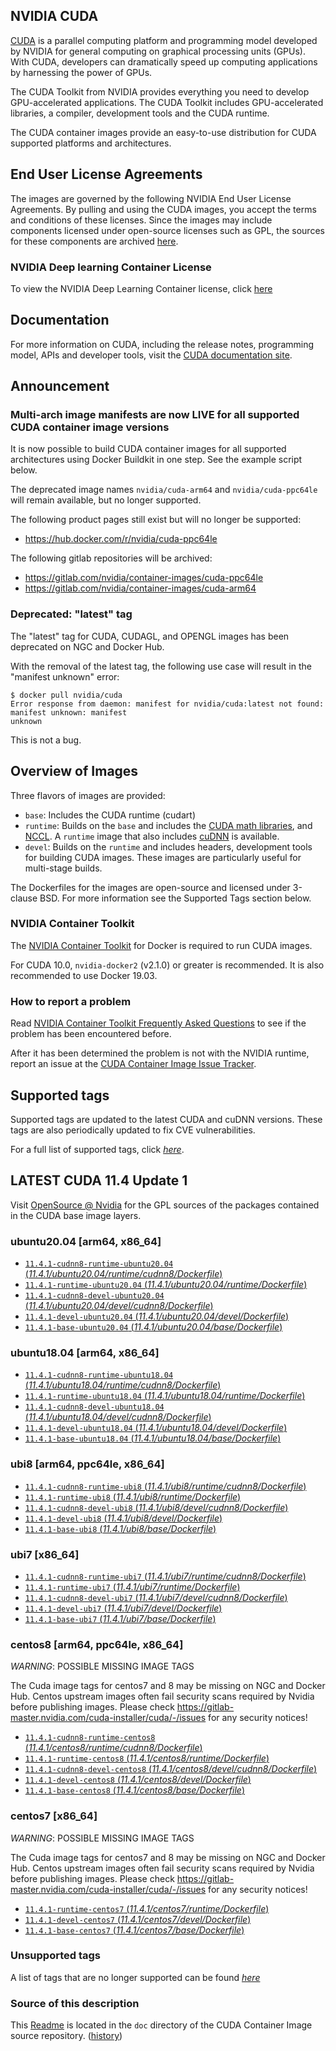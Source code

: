 ## NVIDIA CUDA

[CUDA](https://developer.nvidia.com/cuda-zone) is a parallel computing platform and programming model developed by NVIDIA for general computing on graphical processing units (GPUs). With CUDA, developers can dramatically speed up computing applications by harnessing the power of GPUs.

The CUDA Toolkit from NVIDIA provides everything you need to develop GPU-accelerated applications. The CUDA Toolkit includes GPU-accelerated libraries, a compiler, development tools and the CUDA runtime.

The CUDA container images provide an easy-to-use distribution for CUDA supported platforms and architectures.

## End User License Agreements

The images are governed by the following NVIDIA End User License Agreements. By pulling and using the CUDA images, you accept the terms and conditions of these licenses.
Since the images may include components licensed under open-source licenses such as GPL, the sources for these components are archived [here](https://developer.download.nvidia.com/compute/cuda/opensource/image).

### NVIDIA Deep learning Container License

To view the NVIDIA Deep Learning Container license, click [here](https://developer.nvidia.com/ngc/nvidia-deep-learning-container-license)

## Documentation

For more information on CUDA, including the release notes, programming model, APIs and developer tools, visit the [CUDA documentation site](https://docs.nvidia.com/cuda).

## Announcement

### Multi-arch image manifests are now LIVE for all supported CUDA container image versions

It is now possible to build CUDA container images for all supported architectures using Docker
Buildkit in one step. See the example script below.

The deprecated image names `nvidia/cuda-arm64` and `nvidia/cuda-ppc64le` will remain available, but no longer supported.

The following product pages still exist but will no longer be supported:

* https://hub.docker.com/r/nvidia/cuda-ppc64le

The following gitlab repositories will be archived:

* https://gitlab.com/nvidia/container-images/cuda-ppc64le
* https://gitlab.com/nvidia/container-images/cuda-arm64

### Deprecated: "latest" tag

The "latest" tag for CUDA, CUDAGL, and OPENGL images has been deprecated on NGC and Docker Hub.

With the removal of the latest tag, the following use case will result in the "manifest unknown" error:

```
$ docker pull nvidia/cuda
Error response from daemon: manifest for nvidia/cuda:latest not found: manifest unknown: manifest
unknown
```

This is not a bug.

## Overview of Images

Three flavors of images are provided:
- `base`: Includes the CUDA runtime (cudart)
- `runtime`: Builds on the `base` and includes the [CUDA math libraries](https://developer.nvidia.com/gpu-accelerated-libraries), and [NCCL](https://developer.nvidia.com/nccl). A `runtime` image that also includes [cuDNN](https://developer.nvidia.com/cudnn) is available.
- `devel`: Builds on the `runtime` and includes headers, development tools for building CUDA images. These images are particularly useful for multi-stage builds.

The Dockerfiles for the images are open-source and licensed under 3-clause BSD. For more information see the Supported Tags section below.

### NVIDIA Container Toolkit

The [NVIDIA Container Toolkit](https://github.com/NVIDIA/nvidia-docker) for Docker is required to run CUDA images.

For CUDA 10.0, `nvidia-docker2` (v2.1.0) or greater is recommended. It is also recommended to use Docker 19.03.

### How to report a problem

Read [NVIDIA Container Toolkit Frequently Asked Questions](https://github.com/NVIDIA/nvidia-docker/wiki/Frequently-Asked-Questions) to see if the problem has been encountered before.

After it has been determined the problem is not with the NVIDIA runtime, report an issue at the [CUDA Container Image Issue Tracker](https://gitlab.com/nvidia/container-images/cuda/-/issues).

## Supported tags

Supported tags are updated to the latest CUDA and cuDNN versions. These tags are also periodically updated to fix CVE vulnerabilities.

For a full list of supported tags, click [*here*](https://gitlab.com/nvidia/container-images/cuda/blob/master/doc/supported-tags.md).

## LATEST CUDA 11.4 Update 1

Visit [OpenSource @ Nvidia](https://developer.download.nvidia.com/compute/cuda/opensource/image/) for the GPL sources of the packages contained in the CUDA base image layers.


### ubuntu20.04 [arm64, x86_64]

- [`11.4.1-cudnn8-runtime-ubuntu20.04` (*11.4.1/ubuntu20.04/runtime/cudnn8/Dockerfile*)](https://gitlab.com/nvidia/container-images/cuda/blob/master/dist/11.4.1/ubuntu20.04/runtime/cudnn8/Dockerfile)
- [`11.4.1-runtime-ubuntu20.04` (*11.4.1/ubuntu20.04/runtime/Dockerfile*)](https://gitlab.com/nvidia/container-images/cuda/blob/master/dist/11.4.1/ubuntu20.04/runtime/Dockerfile)
- [`11.4.1-cudnn8-devel-ubuntu20.04` (*11.4.1/ubuntu20.04/devel/cudnn8/Dockerfile*)](https://gitlab.com/nvidia/container-images/cuda/blob/master/dist/11.4.1/ubuntu20.04/devel/cudnn8/Dockerfile)
- [`11.4.1-devel-ubuntu20.04` (*11.4.1/ubuntu20.04/devel/Dockerfile*)](https://gitlab.com/nvidia/container-images/cuda/blob/master/dist/11.4.1/ubuntu20.04/devel/Dockerfile)
- [`11.4.1-base-ubuntu20.04` (*11.4.1/ubuntu20.04/base/Dockerfile*)](https://gitlab.com/nvidia/container-images/cuda/blob/master/dist/11.4.1/ubuntu20.04/base/Dockerfile)

### ubuntu18.04 [arm64, x86_64]

- [`11.4.1-cudnn8-runtime-ubuntu18.04` (*11.4.1/ubuntu18.04/runtime/cudnn8/Dockerfile*)](https://gitlab.com/nvidia/container-images/cuda/blob/master/dist/11.4.1/ubuntu18.04/runtime/cudnn8/Dockerfile)
- [`11.4.1-runtime-ubuntu18.04` (*11.4.1/ubuntu18.04/runtime/Dockerfile*)](https://gitlab.com/nvidia/container-images/cuda/blob/master/dist/11.4.1/ubuntu18.04/runtime/Dockerfile)
- [`11.4.1-cudnn8-devel-ubuntu18.04` (*11.4.1/ubuntu18.04/devel/cudnn8/Dockerfile*)](https://gitlab.com/nvidia/container-images/cuda/blob/master/dist/11.4.1/ubuntu18.04/devel/cudnn8/Dockerfile)
- [`11.4.1-devel-ubuntu18.04` (*11.4.1/ubuntu18.04/devel/Dockerfile*)](https://gitlab.com/nvidia/container-images/cuda/blob/master/dist/11.4.1/ubuntu18.04/devel/Dockerfile)
- [`11.4.1-base-ubuntu18.04` (*11.4.1/ubuntu18.04/base/Dockerfile*)](https://gitlab.com/nvidia/container-images/cuda/blob/master/dist/11.4.1/ubuntu18.04/base/Dockerfile)

### ubi8 [arm64, ppc64le, x86_64]

- [`11.4.1-cudnn8-runtime-ubi8` (*11.4.1/ubi8/runtime/cudnn8/Dockerfile*)](https://gitlab.com/nvidia/container-images/cuda/blob/master/dist/11.4.1/ubi8/runtime/cudnn8/Dockerfile)
- [`11.4.1-runtime-ubi8` (*11.4.1/ubi8/runtime/Dockerfile*)](https://gitlab.com/nvidia/container-images/cuda/blob/master/dist/11.4.1/ubi8/runtime/Dockerfile)
- [`11.4.1-cudnn8-devel-ubi8` (*11.4.1/ubi8/devel/cudnn8/Dockerfile*)](https://gitlab.com/nvidia/container-images/cuda/blob/master/dist/11.4.1/ubi8/devel/cudnn8/Dockerfile)
- [`11.4.1-devel-ubi8` (*11.4.1/ubi8/devel/Dockerfile*)](https://gitlab.com/nvidia/container-images/cuda/blob/master/dist/11.4.1/ubi8/devel/Dockerfile)
- [`11.4.1-base-ubi8` (*11.4.1/ubi8/base/Dockerfile*)](https://gitlab.com/nvidia/container-images/cuda/blob/master/dist/11.4.1/ubi8/base/Dockerfile)

### ubi7 [x86_64]

- [`11.4.1-cudnn8-runtime-ubi7` (*11.4.1/ubi7/runtime/cudnn8/Dockerfile*)](https://gitlab.com/nvidia/container-images/cuda/blob/master/dist/11.4.1/ubi7/runtime/cudnn8/Dockerfile)
- [`11.4.1-runtime-ubi7` (*11.4.1/ubi7/runtime/Dockerfile*)](https://gitlab.com/nvidia/container-images/cuda/blob/master/dist/11.4.1/ubi7/runtime/Dockerfile)
- [`11.4.1-cudnn8-devel-ubi7` (*11.4.1/ubi7/devel/cudnn8/Dockerfile*)](https://gitlab.com/nvidia/container-images/cuda/blob/master/dist/11.4.1/ubi7/devel/cudnn8/Dockerfile)
- [`11.4.1-devel-ubi7` (*11.4.1/ubi7/devel/Dockerfile*)](https://gitlab.com/nvidia/container-images/cuda/blob/master/dist/11.4.1/ubi7/devel/Dockerfile)
- [`11.4.1-base-ubi7` (*11.4.1/ubi7/base/Dockerfile*)](https://gitlab.com/nvidia/container-images/cuda/blob/master/dist/11.4.1/ubi7/base/Dockerfile)

### centos8 [arm64, ppc64le, x86_64]

*WARNING*: POSSIBLE MISSING IMAGE TAGS

The Cuda image tags for centos7 and 8 may be missing on NGC and Docker Hub. Centos upstream images often fail security scans required by Nvidia before publishing images. Please check https://gitlab-master.nvidia.com/cuda-installer/cuda/-/issues for any security notices!

- [`11.4.1-cudnn8-runtime-centos8` (*11.4.1/centos8/runtime/cudnn8/Dockerfile*)](https://gitlab.com/nvidia/container-images/cuda/blob/master/dist/11.4.1/centos8/runtime/cudnn8/Dockerfile)
- [`11.4.1-runtime-centos8` (*11.4.1/centos8/runtime/Dockerfile*)](https://gitlab.com/nvidia/container-images/cuda/blob/master/dist/11.4.1/centos8/runtime/Dockerfile)
- [`11.4.1-cudnn8-devel-centos8` (*11.4.1/centos8/devel/cudnn8/Dockerfile*)](https://gitlab.com/nvidia/container-images/cuda/blob/master/dist/11.4.1/centos8/devel/cudnn8/Dockerfile)
- [`11.4.1-devel-centos8` (*11.4.1/centos8/devel/Dockerfile*)](https://gitlab.com/nvidia/container-images/cuda/blob/master/dist/11.4.1/centos8/devel/Dockerfile)
- [`11.4.1-base-centos8` (*11.4.1/centos8/base/Dockerfile*)](https://gitlab.com/nvidia/container-images/cuda/blob/master/dist/11.4.1/centos8/base/Dockerfile)

### centos7 [x86_64]

*WARNING*: POSSIBLE MISSING IMAGE TAGS

The Cuda image tags for centos7 and 8 may be missing on NGC and Docker Hub. Centos upstream images often fail security scans required by Nvidia before publishing images. Please check https://gitlab-master.nvidia.com/cuda-installer/cuda/-/issues for any security notices!

- [`11.4.1-runtime-centos7` (*11.4.1/centos7/runtime/Dockerfile*)](https://gitlab.com/nvidia/container-images/cuda/blob/master/dist/11.4.1/centos7/runtime/Dockerfile)
- [`11.4.1-devel-centos7` (*11.4.1/centos7/devel/Dockerfile*)](https://gitlab.com/nvidia/container-images/cuda/blob/master/dist/11.4.1/centos7/devel/Dockerfile)
- [`11.4.1-base-centos7` (*11.4.1/centos7/base/Dockerfile*)](https://gitlab.com/nvidia/container-images/cuda/blob/master/dist/11.4.1/centos7/base/Dockerfile)

### Unsupported tags

A list of tags that are no longer supported can be found [*here*](https://gitlab.com/nvidia/container-images/cuda/blob/master/doc/unsupported-tags.md)

### Source of this description

This [Readme](https://gitlab.com/nvidia/container-images/cuda/blob/master/doc/README.md) is located in the `doc` directory of the CUDA Container Image source repository. ([history](https://gitlab.com/nvidia/container-images/cuda/commits/master/doc/README.md))
